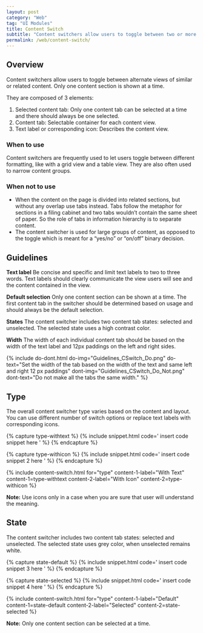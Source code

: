 ```yaml
---
layout: post
category: "Web"
tag: "UI Modules"
title: Content Switch
subtitle: "Content switchers allow users to toggle between two or more content sections within the same space on screen."
permalink: /web/content-switch/
---
```


## Overview

Content switchers allow users to toggle between alternate views of similar or related content. Only one content section is shown at a time.<br>

They are composed of 3 elements: 
1. Selected content tab: Only one content tab can be selected at a time and there should always be one selected.
2. Content tab: Selectable container for each content view.
3. Text label or corresponding icon: Describes the content view.

### When to use
Content switchers are frequently used to let users toggle between different formatting, like with a grid view and a table view. They are also often used to narrow content groups. 

### When not to use
- When the content on the page is divided into related sections, but without any overlap use tabs instead. Tabs follow the metaphor for sections in a filing cabinet and two tabs wouldn’t contain the same sheet of paper. So the role of tabs in information hierarchy is to separate content.<br>
- The content switcher is used for large groups of content, as opposed to the toggle which is meant for a “yes/no” or “on/off” binary decision.<br>

## Guidelines

**Text label**
Be concise and specific and limit text labels to two to three words.
Text labels should clearly communicate the view users will see and the content contained in the view.<br>

**Default selection**
Only one content section can be shown at a time. The first content tab in the switcher should be determined based on usage and should always be the default selection.<br>

**States**
The content switcher includes two content tab states: selected and unselected. The selected state uses a high contrast color.<br>

**Width**
The width of each individual content tab should be based on the width of the text label and 12px paddings on the left and right sides.<br>

{% include do-dont.html 
  do-img="Guidelines_CSwitch_Do.png"
  do-text="Set the width of the tab based on the width of the text and same left and right 12 px paddings"
  dont-img="Guidelines_CSwitch_Do_Not.png"
  dont-text="Do not make all the tabs the same width."
%}

## Type
The overall content switcher type varies based on the content and layout. You can use different number of switch options or replace text labels with corresponding icons. 

<!-- Content switch -->
<!-- Content switch tab 1 -->
{% capture type-withtext %}
{% include snippet.html code='
insert code snippet here
' %}
{% endcapture %}

<!-- Content switch tab 2 -->
{% capture type-withicon %}
{% include snippet.html code='
insert code snippet 2 here
' %}
{% endcapture %}

<!-- Render Content -->
{% include content-switch.html for="type"
           content-1-label="With Text" content-1=type-withtext
           content-2-label="With Icon" content-2=type-withicon
%}
<!-- End content switch -->

**Note:** Use icons only in a case when you are sure that user will understand the meaning.

## State
The content switcher includes two content tab states: selected and unselected. The selected state uses grey color, when unselected remains white. 

<!-- Content switch -->
<!-- Content switch tab 1 -->
{% capture state-default %}
{% include snippet.html code='
insert code snippet 3 here
' %}
{% endcapture %}

<!-- Content switch tab 2 -->
{% capture state-selected %}
{% include snippet.html code='
insert code snippet 4 here
' %}
{% endcapture %}

<!-- Render Content -->
{% include content-switch.html for="type"
           content-1-label="Default" content-1=state-default
           content-2-label="Selected" content-2=state-selected
%}
<!-- End content switch -->

**Note:** Only one content section can be selected at a time.
  
  
